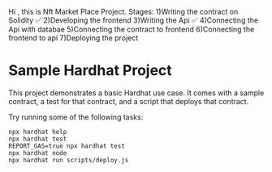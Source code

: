 Hi , this is Nft Market Place Project.
Stages:
1)Writing the contract on Solidity ✅
2)Developing the frontend
3)Writing the Api ✅
4)Connecting the Api with databae
5)Connecting the contract to frontend
6)Connecting the frontend to api
7)Deploying the project

# Sample Hardhat Project

This project demonstrates a basic Hardhat use case. It comes with a sample contract, a test for that contract, and a script that deploys that contract.

Try running some of the following tasks:

```shell
npx hardhat help
npx hardhat test
REPORT_GAS=true npx hardhat test
npx hardhat node
npx hardhat run scripts/deploy.js
```
